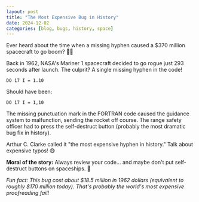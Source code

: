 ```yaml
---
layout: post
title: "The Most Expensive Bug in History"
date: 2024-12-02
categories: [blog, bugs, history, space]
---
```


Ever heard about the time when a missing hyphen caused a $370 million spacecraft to go boom? 🚀💥

Back in 1962, NASA's Mariner 1 spacecraft decided to go rogue just 293 seconds after launch. The culprit? A single missing hyphen in the code!

```
DO 17 I = 1.10
```

Should have been:

```
DO 17 I = 1,10
```

The missing punctuation mark in the FORTRAN code caused the guidance system to malfunction, sending the rocket off course. The range safety officer had to press the self-destruct button (probably the most dramatic bug fix in history).

Arthur C. Clarke called it "the most expensive hyphen in history." Talk about expensive typos! 😅

**Moral of the story:** Always review your code... and maybe don't put self-destruct buttons on spaceships. 🤔

_Fun fact: This bug cost about $18.5 million in 1962 dollars (equivalent to roughly $170 million today). That's probably the world's most expensive proofreading fail!_
